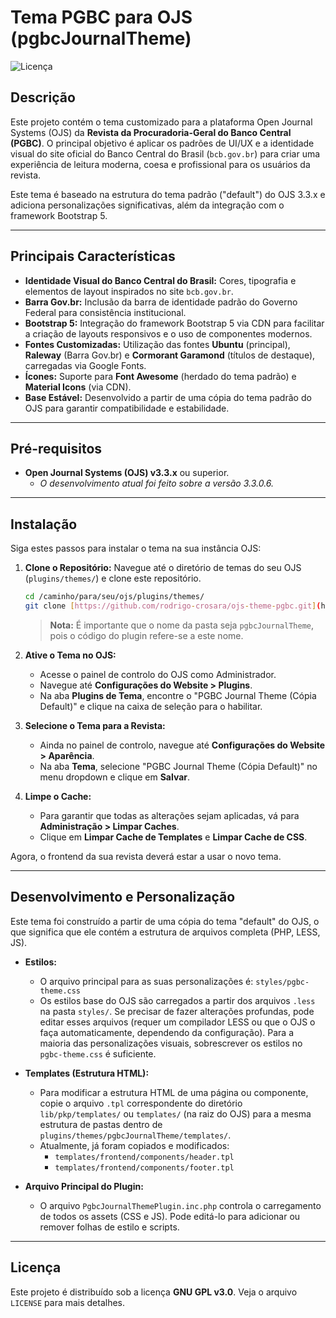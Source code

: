 # Tema PGBC para OJS (pgbcJournalTheme)

![Licença](https://img.shields.io/badge/license-GPL--3.0--or--later-blue.svg)

## Descrição

Este projeto contém o tema customizado para a plataforma Open Journal Systems (OJS) da **Revista da Procuradoria-Geral do Banco Central (PGBC)**. O principal objetivo é aplicar os padrões de UI/UX e a identidade visual do site oficial do Banco Central do Brasil (`bcb.gov.br`) para criar uma experiência de leitura moderna, coesa e profissional para os usuários da revista.

Este tema é baseado na estrutura do tema padrão ("default") do OJS 3.3.x e adiciona personalizações significativas, além da integração com o framework Bootstrap 5.

---

## Principais Características

* **Identidade Visual do Banco Central do Brasil:** Cores, tipografia e elementos de layout inspirados no site `bcb.gov.br`.
* **Barra Gov.br:** Inclusão da barra de identidade padrão do Governo Federal para consistência institucional.
* **Bootstrap 5:** Integração do framework Bootstrap 5 via CDN para facilitar a criação de layouts responsivos e o uso de componentes modernos.
* **Fontes Customizadas:** Utilização das fontes **Ubuntu** (principal), **Raleway** (Barra Gov.br) e **Cormorant Garamond** (títulos de destaque), carregadas via Google Fonts.
* **Ícones:** Suporte para **Font Awesome** (herdado do tema padrão) e **Material Icons** (via CDN).
* **Base Estável:** Desenvolvido a partir de uma cópia do tema padrão do OJS para garantir compatibilidade e estabilidade.

---

## Pré-requisitos

* **Open Journal Systems (OJS) v3.3.x** ou superior.
    * *O desenvolvimento atual foi feito sobre a versão 3.3.0.6.*

---

## Instalação

Siga estes passos para instalar o tema na sua instância OJS:

1.  **Clone o Repositório:**
    Navegue até o diretório de temas do seu OJS (`plugins/themes/`) e clone este repositório.

    ```bash
    cd /caminho/para/seu/ojs/plugins/themes/
    git clone [https://github.com/rodrigo-crosara/ojs-theme-pgbc.git](https://github.com/rodrigo-crosara/ojs-theme-pgbc.git) pgbcJournalTheme
    ```
    > **Nota:** É importante que o nome da pasta seja `pgbcJournalTheme`, pois o código do plugin refere-se a este nome.

2.  **Ative o Tema no OJS:**
    * Acesse o painel de controlo do OJS como Administrador.
    * Navegue até **Configurações do Website > Plugins**.
    * Na aba **Plugins de Tema**, encontre o "PGBC Journal Theme (Cópia Default)" e clique na caixa de seleção para o habilitar.

3.  **Selecione o Tema para a Revista:**
    * Ainda no painel de controlo, navegue até **Configurações do Website > Aparência**.
    * Na aba **Tema**, selecione "PGBC Journal Theme (Cópia Default)" no menu dropdown e clique em **Salvar**.

4.  **Limpe o Cache:**
    * Para garantir que todas as alterações sejam aplicadas, vá para **Administração > Limpar Caches**.
    * Clique em **Limpar Cache de Templates** e **Limpar Cache de CSS**.

Agora, o frontend da sua revista deverá estar a usar o novo tema.

---

## Desenvolvimento e Personalização

Este tema foi construído a partir de uma cópia do tema "default" do OJS, o que significa que ele contém a estrutura de arquivos completa (PHP, LESS, JS).

* **Estilos:**
    * O arquivo principal para as suas personalizações é:
        `styles/pgbc-theme.css`
    * Os estilos base do OJS são carregados a partir dos arquivos `.less` na pasta `styles/`. Se precisar de fazer alterações profundas, pode editar esses arquivos (requer um compilador LESS ou que o OJS o faça automaticamente, dependendo da configuração). Para a maioria das personalizações visuais, sobrescrever os estilos no `pgbc-theme.css` é suficiente.

* **Templates (Estrutura HTML):**
    * Para modificar a estrutura HTML de uma página ou componente, copie o arquivo `.tpl` correspondente do diretório `lib/pkp/templates/` ou `templates/` (na raiz do OJS) para a mesma estrutura de pastas dentro de `plugins/themes/pgbcJournalTheme/templates/`.
    * Atualmente, já foram copiados e modificados:
        * `templates/frontend/components/header.tpl`
        * `templates/frontend/components/footer.tpl`

* **Arquivo Principal do Plugin:**
    * O arquivo `PgbcJournalThemePlugin.inc.php` controla o carregamento de todos os assets (CSS e JS). Pode editá-lo para adicionar ou remover folhas de estilo e scripts.

---

## Licença

Este projeto é distribuído sob a licença **GNU GPL v3.0**. Veja o arquivo `LICENSE` para mais detalhes.
